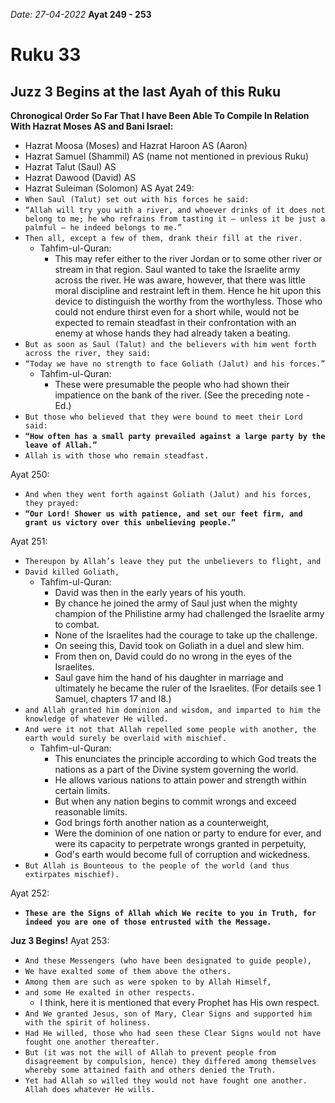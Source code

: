*Date: 27-04-2022*
**Ayat 249 - 253**
# Ruku 33

## Juzz 3 Begins at the last Ayah of this Ruku

**Chronogical Order So Far That I have Been Able To Compile In Relation With Hazrat Moses AS and Bani Israel:**
- Hazrat Moosa (Moses) and Hazrat Haroon AS (Aaron)
- Hazrat Samuel (Shammil) AS (name not mentioned in previous Ruku)
- Hazrat Talut (Saul) AS
- Hazrat Dawood (David) AS
- Hazrat Suleiman (Solomon) AS
Ayat 249:
- `When Saul (Talut) set out with his forces he said:`
- `“Allah will try you with a river, and whoever drinks of it does not belong to me; he who refrains from tasting it – unless it be just a palmful – he indeed belongs to me.”`
- `Then all, except a few of them, drank their fill at the river.`
  - Tahfim-ul-Quran:
    - This may refer either to the river Jordan or to some other river or stream in that region. Saul wanted to take the Israelite army across the river. He was aware, however, that there was little moral discipline and restraint left in them. Hence he hit upon this device to distinguish the worthy from the worthyless. Those who could not endure thirst even for a short while, would not be expected to remain steadfast in their confrontation with an enemy at whose hands they had already taken a beating.
- `But as soon as Saul (Talut) and the believers with him went forth across the river, they said:`
- `“Today we have no strength to face Goliath (Jalut) and his forces.”`
  - Tahfim-ul-Quran:
    - These were presumable the people who had shown their impatience on the bank of the river. (See the preceding note - Ed.)
- `But those who believed that they were bound to meet their Lord said:`
- **`“How often has a small party prevailed against a large party by the leave of Allah.”`**
- `Allah is with those who remain steadfast.`



Ayat 250:
- `And when they went forth against Goliath (Jalut) and his forces, they prayed:` 
- **`“Our Lord! Shower us with patience, and set our feet firm, and grant us victory over this unbelieving people.”`**


Ayat 251:
- `Thereupon by Allah’s leave they put the unbelievers to flight, and`
- `David killed Goliath,`
  -  Tahfim-ul-Quran:
     -  David was then in the early years of his youth. 
     -  By chance he joined the army of Saul just when the mighty champion of the Philistine army had challenged the Israelite army to combat.
     -  None of the Israelites had the courage to take up the challenge. 
     -  On seeing this, David took on Goliath in a duel and slew him. 
     -  From then on, David could do no wrong in the eyes of the Israelites. 
     -  Saul gave him the hand of his daughter in marriage and ultimately he became the ruler of the Israelites. (For details see 1 Samuel, chapters 17 and I8.)
- `and Allah granted him dominion and wisdom, and imparted to him the knowledge of whatever He willed.`
- `And were it not that Allah repelled some people with another, the earth would surely be overlaid with mischief.`
  - Tahfim-ul-Quran:
    - This enunciates the principle according to which God treats the nations as a part of the Divine system governing the world.
    - He allows various nations to attain power and strength within certain limits.
    - But when any nation begins to commit wrongs and exceed reasonable limits.
    - God brings forth another nation as a counterweight, 
    - Were the dominion of one nation or party to endure for ever, and were its capacity to perpetrate wrongs granted in perpetuity, 
    - God's earth would become full of corruption and wickedness.
- `But Allah is Bounteous to the people of the world (and thus extirpates mischief).`


Ayat 252:
- **`These are the Signs of Allah which We recite to you in Truth, for indeed you are one of those entrusted with the Message.`**

**Juz 3 Begins!**
Ayat 253:
- `And these Messengers (who have been designated to guide people),`
- `We have exalted some of them above the others.`
- `Among them are such as were spoken to by Allah Himself,`
- `and some He exalted in other respects.`
  - I think, here it is mentioned that every Prophet has His own respect.
- `And We granted Jesus, son of Mary, Clear Signs and supported him with the spirit of holiness.`
- `Had He willed, those who had seen these Clear Signs would not have fought one another thereafter.`
- `But (it was not the will of Allah to prevent people from disagreement by compulsion, hence) they differed among themselves whereby some attained faith and others denied the Truth.`
- `Yet had Allah so willed they would not have fought one another. Allah does whatever He wills.`